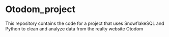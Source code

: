 # Otodom_project
This repository contains the code for a project that uses SnowflakeSQL and Python to clean and analyze data from the realty website Otodom
